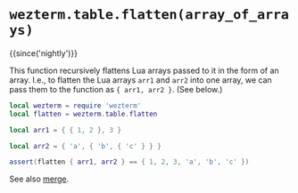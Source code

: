 # `wezterm.table.flatten(array_of_arrays)`

{{since('nightly')}}

This function recursively flattens Lua arrays passed to it in the form of an array.
I.e., to flatten the Lua arrays `arr1` and `arr2` into one array,
we can pass them to the function as `{ arr1, arr2 }`. (See below.)

```lua
local wezterm = require 'wezterm'
local flatten = wezterm.table.flatten

local arr1 = { { 1, 2 }, 3 }

local arr2 = { 'a', { 'b', { 'c' } } }

assert(flatten { arr1, arr2 } == { 1, 2, 3, 'a', 'b', 'c' })
```

See also [merge](merge.md).
